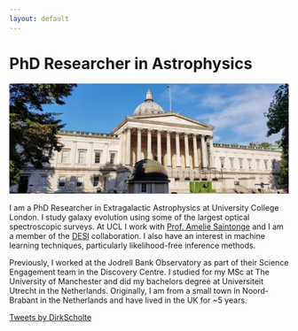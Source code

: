 ```yaml
---
layout: default
---
```


# PhD Researcher in Astrophysics

![alt text](./images/UCL_portico.jpg)

I am a PhD Researcher in Extragalactic Astrophysics at University College London. I study galaxy evolution using some of the largest optical spectroscopic surveys. At UCL I work with [Prof. Amelie Saintonge](http://www.star.ucl.ac.uk/~amelie/) and I am a member of the [DESI](https://www.desi.lbl.gov/) collaboration. I also have an interest in machine learning techniques, particularly likelihood-free inference methods.

Previously, I worked at the Jodrell Bank Observatory as part of their Science Engagement team in the Discovery Centre. I studied for my MSc at The University of Manchester and did my bachelors degree at Universiteit Utrecht in the Netherlands. Originally, I am from a small town in Noord-Brabant in the Netherlands and have lived in the UK for ~5 years.

<a class="twitter-timeline" href="https://twitter.com/DirkScholte?ref_src=twsrc%5Etfw">Tweets by DirkScholte</a> <script async src="https://platform.twitter.com/widgets.js" charset="utf-8"></script>
